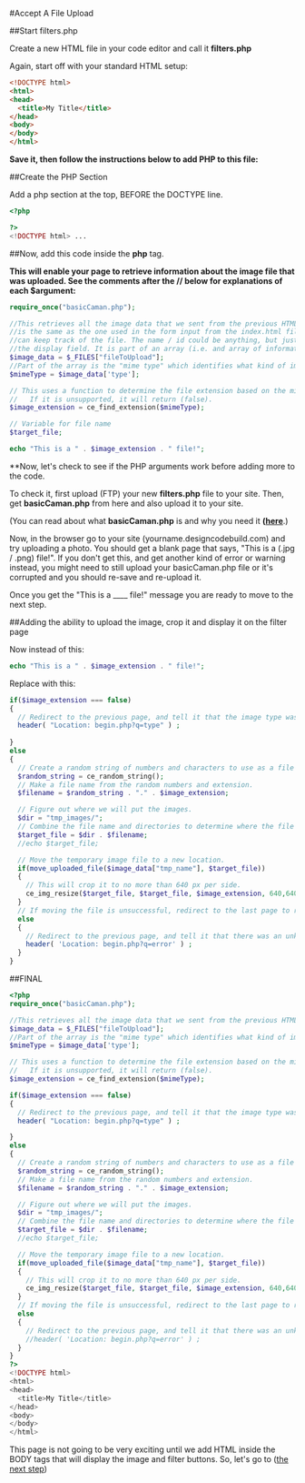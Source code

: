 #Accept A File Upload

##Start filters.php

Create a new HTML file in your code editor and call it **filters.php**

Again, start off with your standard HTML setup:

```html
<!DOCTYPE html>
<html>
<head>
  <title>My Title</title>
</head>
<body>
</body>
</html>
```
**Save it, then follow the instructions below to add PHP to this file:**

##Create the PHP Section

Add a php section at the top, BEFORE the DOCTYPE line.

```php
<?php

?>
<!DOCTYPE html> ...
```
##Now, add this code inside the **php** tag.

**This will enable your page to retrieve information about the image file that was uploaded. See the comments after the // below for explanations of each $argument:**

```php
require_once("basicCaman.php");

//This retrieves all the image data that we sent from the previous HTML file. Note the "fileToUpload" name 
//is the same as the one used in the form input from the index.html file. This is important, so the two pages 
//can keep track of the file. The name / id could be anything, but just needs to match between the form and 
//the display field. It is part of an array (i.e. and array of information about the uploaded file):
$image_data = $_FILES["fileToUpload"];
//Part of the array is the "mime type" which identifies what kind of image it is that we're using.
$mimeType = $image_data['type'];

// This uses a function to determine the file extension based on the mime type.
//   If it is unsupported, it will return (false).
$image_extension = ce_find_extension($mimeType);

// Variable for file name
$target_file;

echo "This is a " . $image_extension . " file!";

```
**Now, let's check to see if the PHP arguments work before adding more to the code.

To check it, first upload (FTP) your new **filters.php** file to your site. Then, get **basicCaman.php** from here and also upload it to your site. 

(You can read about what **basicCaman.php** is and why you need it **([here](docs/AboutBasicCamanPHP.md)**.)

Now, in the browser go to your site (yourname.designcodebuild.com) and try uploading a photo. You should get a blank page that says, "This is a (.jpg / .png) file!". If you don't get this, and get another kind of error or warning instead, you might need to still upload your basicCaman.php file or it's corrupted and you should re-save and re-upload it. 

Once you get the "This is a ____ file!" message you are ready to move to the next step. 

##Adding the ability to upload the image, crop it and display it on the filter page

Now instead of this:

```php
echo "This is a " . $image_extension . " file!";
```

Replace with this:

```php
if($image_extension === false)
{
  // Redirect to the previous page, and tell it that the image type was incorrect.
  header( "Location: begin.php?q=type" ) ;
  
}
else
{
  // Create a random string of numbers and characters to use as a file name.
  $random_string = ce_random_string();
  // Make a file name from the random numbers and extension.
  $filename = $random_string . "." . $image_extension;

  // Figure out where we will put the images.
  $dir = "tmp_images/";
  // Combine the file name and directories to determine where the file will go
  $target_file = $dir . $filename;
  //echo $target_file;

  // Move the temporary image file to a new location.
  if(move_uploaded_file($image_data["tmp_name"], $target_file))
  {
    // This will crop it to no more than 640 px per side.
    ce_img_resize($target_file, $target_file, $image_extension, 640,640,true);
  }
  // If moving the file is unsuccessful, redirect to the last page to report that it didn't work.
  else
  {
    // Redirect to the previous page, and tell it that there was an unknown error
    header( 'Location: begin.php?q=error' ) ;
  }
}
```

##FINAL

```php
<?php
require_once("basicCaman.php");

//This retrieves all the image data that we sent from the previous HTML file.  It is an array.
$image_data = $_FILES["fileToUpload"];
//Part of the array is the "mime type" which identifies what kind of image it is that we're using.
$mimeType = $image_data['type'];

// This uses a function to determine the file extension based on the mime type.
//   If it is unsupported, it will return (false).
$image_extension = ce_find_extension($mimeType);

if($image_extension === false)
{
  // Redirect to the previous page, and tell it that the image type was incorrect.
  header( "Location: begin.php?q=type" ) ;

}
else
{
  // Create a random string of numbers and characters to use as a file name.
  $random_string = ce_random_string();
  // Make a file name from the random numbers and extension.
  $filename = $random_string . "." . $image_extension;

  // Figure out where we will put the images.
  $dir = "tmp_images/";
  // Combine the file name and directories to determine where the file will go
  $target_file = $dir . $filename;
  //echo $target_file;

  // Move the temporary image file to a new location.
  if(move_uploaded_file($image_data["tmp_name"], $target_file))
  {
    // This will crop it to no more than 640 px per side.
    ce_img_resize($target_file, $target_file, $image_extension, 640,640,true);
  }
  // If moving the file is unsuccessful, redirect to the last page to report that it didn't work.
  else
  {
    // Redirect to the previous page, and tell it that there was an unknown error
    //header( 'Location: begin.php?q=error' ) ;
  }
}
?>
<!DOCTYPE html>
<html>
<head>
  <title>My Title</title>
</head>
<body>
</body>
</html>

```
This page is not going to be very exciting until we add HTML inside the BODY tags that will display the image and filter buttons. So, let's go to ([the next step](2-ConnectToFilters.md))
